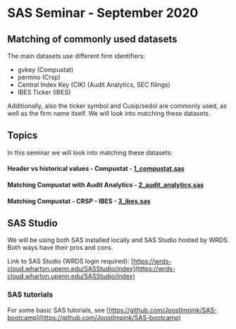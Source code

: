 # SAS Seminar - September 2020

## Matching of commonly used datasets

The main datasets use different firm identifiers:

- gvkey (Compustat)
- permno (Crsp)
- Central Index Key (CIK) (Audit Analytics, SEC filings)
- IBES Ticker (IBES)

Additionally, also the ticker symbol and Cusip/sedol are commonly used, as well as the firm name itself. We will look into matching these datasets.

## Topics

In this seminar we will look into matching these datasets:

#### Header vs historical values - Compustat - [1_compustat.sas](1_compustat.sas)

#### Matching Compustat with Audit Analytics -  [2_audit_analytics.sas](2_audit_analytics.sas)

#### Matching Compustat - CRSP - IBES - [3_ibes.sas](3_ibes.sas)

## SAS Studio

We will be using both SAS installed locally and SAS Studio hosted by WRDS. Both ways have their pros and cons. 

Link to SAS Studio (WRDS login required): [https://wrds-cloud.wharton.upenn.edu/SASStudio/index](https://wrds-cloud.wharton.upenn.edu/SASStudio/index)

### SAS tutorials

For some basic SAS tutorials, see [https://github.com/JoostImpink/SAS-bootcamp](https://github.com/JoostImpink/SAS-bootcamp)

